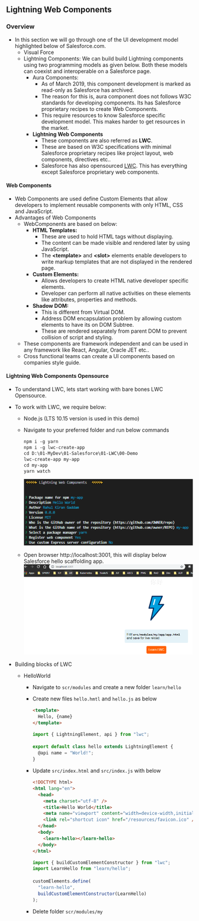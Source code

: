 ## Lightning Web Components

### Overview

- In this section we will go through one of the UI development model highlighted below of Salesforce.com.
  - Visual Force
  - Lightning Components: We can build build Lightning components using two programming models as given below. Both these models can coexist and interoperable on a Salesforce page.
    - Aura Components:
      - As of March 2019, this component development is marked as read-only as Salesforce has archived.
      - The reason for this is, aura component does not follows W3C standards for developing components. Its has Salesforce proprietary recipes to create Web Components.
      - This require resources to know Salesforce specific development model. This makes harder to get resources in the market.
    - **Lightning Web Components**
      - These components are also referred as **LWC**.
      - These are based on W3C specifications with minimal Salesforce proprietary recipes like project layout, web components, directives etc..
      - Salesforce has also opensourced [LWC](https://lwc.dev). This has everything except Salesforce proprietary web components.

#### Web Components

- Web Components are used define Custom Elements that allow developers to implement reusable components with only HTML, CSS and JavaScript.
- Advantages of Web Components
  - WebComponents are based on below:
    - **HTML Templates:**
      - These are used to hold HTML tags without displaying.
      - The content can be made visible and rendered later by using JavaScript.
      - The **\<template\>** and **\<slot\>** elements enable developers to write markup templates that are not displayed in the rendered page.
    - **Custom Elements:**
      - Allows developers to create HTML native developer specific elements.
      - Developer can perform all native activities on these elements like attributes, properties and methods.
    - **Shadow DOM:**
      - This is different from Virtual DOM.
      - Address DOM encapsulation problem by allowing custom elements to have its on DOM Subtree.
      - These are rendered separately from parent DOM to prevent collision of script and styling.
  - These components are framework independent and can be used in any framework like React, Angular, Oracle JET etc..
  - Cross functional teams can create a UI components based on companies style guide.

#### Lightning Web Components Opensource

- To understand LWC, lets start working with bare bones LWC Opensource.
- To work with LWC, we require below:

  - Node.js (LTS 10.15 version is used in this demo)
  - Navigate to your preferred folder and run below commands

    ```script
    npm i -g yarn
    npm i -g lwc-create-app
    cd D:\01-MyDev\01-Salesforce\01-LWC\00-Demo
    lwc-create-app my-app
    cd my-app
    yarn watch

    ```

    ![](../../01-Images/15-LWCOpenSourceInstall.png)

  - Open browser http://localhost:3001, this will display below Salesforce hello scaffolding app.
    ![](../../01-Images/16-LWCHello.png)

- Building blocks of LWC

  - HelloWorld

    - Navigate to `scr/modules` and create a new folder `learn/hello`
    - Create new files `hello.hmtl` and `hello.js` as below

      ```html
      <template>
        Hello, {name}
      </template>
      ```

      ```javascript
      import { LightningElement, api } from "lwc";

      export default class hello extends LightningElement {
        @api name = "World!";
      }
      ```

    - Update `src/index.html` and `src/index.js` with below

      ```html
      <!DOCTYPE html>
      <html lang="en">
        <head>
          <meta charset="utf-8" />
          <title>Hello World</title>
          <meta name="viewport" content="width=device-width,initial-scale=1" />
          <link rel="shortcut icon" href="/resources/favicon.ico" />
        </head>
        <body>
          <learn-hello></learn-hello>
        </body>
      </html>
      ```

      ```javascript
      import { buildCustomElementConstructor } from "lwc";
      import LearnHello from "learn/hello";

      customElements.define(
        "learn-hello",
        buildCustomElementConstructor(LearnHello)
      );
      ```

    - Delete folder `scr/modules/my`
